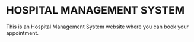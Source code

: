 # HOSPITAL MANAGEMENT SYSTEM

This is an Hospital Management System website where you can book your appointment.
